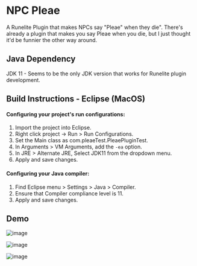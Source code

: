# NPC Pleae
A Runelite Plugin that makes NPCs say "Pleae" when they die". There's already a plugin that makes you say Pleae when you die, but I just thought it'd be funnier the other way around.

## Java Dependency
JDK 11 - Seems to be the only JDK version that works for Runelite plugin development.

## Build Instructions - Eclipse (MacOS)
#### Configuring your project's run configurations:
1. Import the project into Eclipse.
2. Right click project -> Run > Run Configurations.
3. Set the Main class as com.pleaeTest.PleaePluginTest.
4. In Arguments > VM Arguments, add the `-ea` option.
5. In JRE > Alternate JRE, Select JDK11 from the dropdown menu.
6. Apply and save changes.

#### Configuring your Java compiler:
1. Find Eclipse menu > Settings > Java > Compiler.
2. Ensure that Compiler compliance level is 11.
3. Apply and save changes.

## Demo

![image](https://github.com/user-attachments/assets/a792ac7b-b309-4acd-85ae-20931db0432d)

![image](https://github.com/user-attachments/assets/c4c721b0-0002-4ec8-9981-07e1dc38f601)

![image](https://github.com/user-attachments/assets/fb695785-db4f-484b-817a-600d78f3162a)
